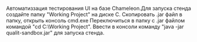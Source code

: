 Автоматиззация тестирования UI на базе Chameleon.Для запуска стенда создайте папку "Working Project" на диске C. Скопировать .jar файл в папку, открыть консоль cmd.exe Переключиться в папку с .jar файлом командой "cd C:\Working Project". Ввести в консоли команду "java -jar qualit-sandbox.jar" для запуска стенда.
